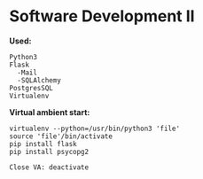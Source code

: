 # Software Development II

**Used:**
```
Python3
Flask
  -Mail
  -SQLAlchemy
PostgresSQL
Virtualenv
```

**Virtual ambient start:**
```
virtualenv --python=/usr/bin/python3 'file'
source 'file'/bin/activate
pip install flask
pip install psycopg2

Close VA: deactivate
```
